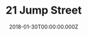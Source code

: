 ---
title: "21 Jump Street"
year: 2012
date: 2018-01-30T00:00:00.000Z
permalink: /almanac/movies/2018-01-30-21-jump-street/index.html
rating: 2
---